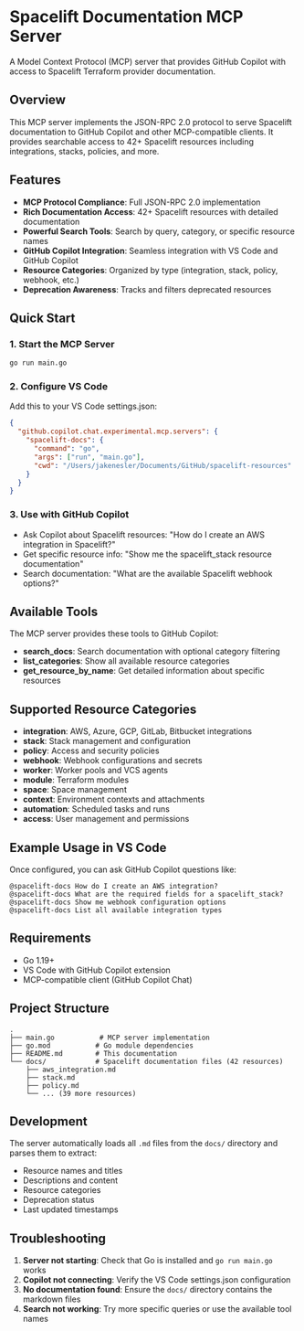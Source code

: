 # Spacelift Documentation MCP Server

A Model Context Protocol (MCP) server that provides GitHub Copilot with access to Spacelift Terraform provider documentation.

## Overview

This MCP server implements the JSON-RPC 2.0 protocol to serve Spacelift documentation to GitHub Copilot and other MCP-compatible clients. It provides searchable access to 42+ Spacelift resources including integrations, stacks, policies, and more.

## Features

- **MCP Protocol Compliance**: Full JSON-RPC 2.0 implementation
- **Rich Documentation Access**: 42+ Spacelift resources with detailed documentation
- **Powerful Search Tools**: Search by query, category, or specific resource names
- **GitHub Copilot Integration**: Seamless integration with VS Code and GitHub Copilot
- **Resource Categories**: Organized by type (integration, stack, policy, webhook, etc.)
- **Deprecation Awareness**: Tracks and filters deprecated resources

## Quick Start

### 1. Start the MCP Server
```bash
go run main.go
```

### 2. Configure VS Code
Add this to your VS Code settings.json:
```json
{
  "github.copilot.chat.experimental.mcp.servers": {
    "spacelift-docs": {
      "command": "go",
      "args": ["run", "main.go"],
      "cwd": "/Users/jakenesler/Documents/GitHub/spacelift-resources"
    }
  }
}
```

### 3. Use with GitHub Copilot
- Ask Copilot about Spacelift resources: "How do I create an AWS integration in Spacelift?"
- Get specific resource info: "Show me the spacelift_stack resource documentation"
- Search documentation: "What are the available Spacelift webhook options?"

## Available Tools

The MCP server provides these tools to GitHub Copilot:

- **search_docs**: Search documentation with optional category filtering
- **list_categories**: Show all available resource categories
- **get_resource_by_name**: Get detailed information about specific resources

## Supported Resource Categories

- **integration**: AWS, Azure, GCP, GitLab, Bitbucket integrations
- **stack**: Stack management and configuration
- **policy**: Access and security policies
- **webhook**: Webhook configurations and secrets
- **worker**: Worker pools and VCS agents
- **module**: Terraform modules
- **space**: Space management
- **context**: Environment contexts and attachments
- **automation**: Scheduled tasks and runs
- **access**: User management and permissions

## Example Usage in VS Code

Once configured, you can ask GitHub Copilot questions like:

```
@spacelift-docs How do I create an AWS integration?
@spacelift-docs What are the required fields for a spacelift_stack?
@spacelift-docs Show me webhook configuration options
@spacelift-docs List all available integration types
```

## Requirements

- Go 1.19+
- VS Code with GitHub Copilot extension
- MCP-compatible client (GitHub Copilot Chat)

## Project Structure

```
.
├── main.go           # MCP server implementation
├── go.mod           # Go module dependencies
├── README.md        # This documentation
└── docs/            # Spacelift documentation files (42 resources)
    ├── aws_integration.md
    ├── stack.md
    ├── policy.md
    └── ... (39 more resources)
```

## Development

The server automatically loads all `.md` files from the `docs/` directory and parses them to extract:
- Resource names and titles
- Descriptions and content
- Resource categories
- Deprecation status
- Last updated timestamps

## Troubleshooting

1. **Server not starting**: Check that Go is installed and `go run main.go` works
2. **Copilot not connecting**: Verify the VS Code settings.json configuration
3. **No documentation found**: Ensure the `docs/` directory contains the markdown files
4. **Search not working**: Try more specific queries or use the available tool names
